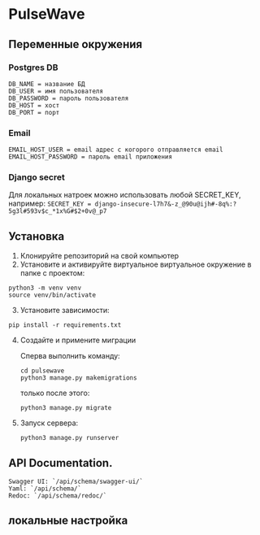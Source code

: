 # PulseWave

## Переменные окружения

### Postgres DB
```
DB_NAME = название БД
DB_USER = имя пользователя
DB_PASSWORD = пароль пользователя
DB_HOST = хост
DB_PORT = порт
```

### Email
```
EMAIL_HOST_USER = email адрес с когорого отправляется email
EMAIL_HOST_PASSWORD = пароль email приложения
```

### Django secret
Для локальных натроек можно использовать любой SECRET_KEY, например:
`SECRET_KEY = django-insecure-l7h7&-z_@90u@ijh#-8q%:?5g3l#593v$c_*1x%G#$2+0v@_p7`


## Установка
1. Клонируйте репозиторий на свой компьютер
2. Установите и активируйте виртуальное виртуальное окружение в папке с проектом:
```
python3 -m venv venv
source venv/bin/activate
```
3. Установите зависимости:
```
pip install -r requirements.txt
```

4. Создайте и примените миграции

    Cперва выполнить команду:

    ```
   cd pulsewave
   python3 manage.py makemigrations
   ```

    только после этого:
   
    `python3 manage.py migrate`

  
5. Запуск сервера:
   
   `python3 manage.py runserver`



## API Documentation.

    Swagger UI: `/api/schema/swagger-ui/` 
    Yaml: `/api/schema/` 
    Redoc: `/api/schema/redoc/` 


## локальные настройка
